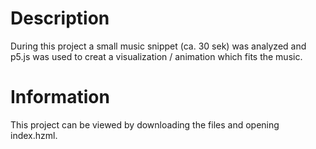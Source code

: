 # Description
During this project a small music snippet (ca. 30 sek) was analyzed and p5.js was used to creat a visualization / animation which fits the music.

# Information
This project can be viewed by downloading the files and opening index.hzml.
